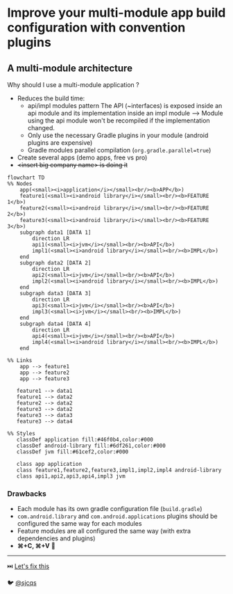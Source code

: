 # Improve your multi-module app build configuration with convention plugins
## A multi-module architecture

Why should I use a multi-module application ? 

- Reduces the build time:
    - api/impl modules pattern 
      The API (~interfaces) is exposed inside an api module and its implementation inside an impl module
      --> Module using the api module won't be recompiled if the implementation changed.
    - Only use the necessary Gradle plugins in your module (android plugins are expensive)
    - Gradle modules parallel compilation (`org.gradle.parallel=true`)
- Create several apps (demo apps, free vs pro)
- ~~\<insert big company name\> is doing it~~

<div style="margin-left: auto;margin-right: auto; width: fit-content">

``` mermaid
flowchart TD
%% Nodes
    app(<small><i>application</i></small><br/><b>APP</b>)
    feature1(<small><i>android library</i></small><br/><b>FEATURE 1</b>)
    feature2(<small><i>android library</i></small><br/><b>FEATURE 2</b>)
    feature3(<small><i>android library</i></small><br/><b>FEATURE 3</b>)
    subgraph data1 [DATA 1]
        direction LR
        api1(<small><i>jvm</i></small><br/><b>API</b>)
        impl1(<small><i>android library</i></small><br/><b>IMPL</b>)
    end
    subgraph data2 [DATA 2]
        direction LR
        api2(<small><i>jvm</i></small><br/><b>API</b>)
        impl2(<small><i>android library</i></small><br/><b>IMPL</b>)
    end
    subgraph data3 [DATA 3]
        direction LR
        api3(<small><i>jvm</i></small><br/><b>API</b>)
        impl3(<small><i>jvm</i></small><br/><b>IMPL</b>)
    end
    subgraph data4 [DATA 4]
        direction LR
        api4(<small><i>jvm</i></small><br/><b>API</b>)
        impl4(<small><i>android library</i></small><br/><b>IMPL</b>)
    end

%% Links
    app --> feature1
    app --> feature2
    app --> feature3
    
   feature1 --> data1
   feature1 --> data2
   feature2 --> data2
   feature3 --> data2
   feature3 --> data3
   feature3 --> data4
   
%% Styles
   classDef application fill:#46f0b4,color:#000
   classDef android-library fill:#6df261,color:#000
   classDef jvm fill:#61cef2,color:#000
   
   class app application
   class feature1,feature2,feature3,impl1,impl2,impl4 android-library
   class api1,api2,api3,api4,impl3 jvm
```
</div>

### Drawbacks
- Each module has its own gradle configuration file (`build.gradle`)
- `com.android.library` and `com.android.applications` plugins should be configured the same way for each modules
- Feature modules are all configured the same way (with extra dependencies and plugins)
- **⌘+C, ⌘+V** 🙈

---
⏭️ [Let's fix this ](2-objectives.md)

🐦 [@sjcqs](https://twitter.com/sjcqs)